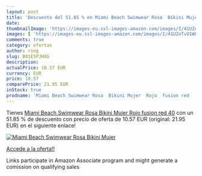```yaml
---
layout: post
title: 'Descuento del 51.85 % en Miami Beach Swimwear Rosa  Bikini Mujer '
date: 
thumbnailImage: 'https://images-eu.ssl-images-amazon.com/images/I/41UZoTvU1WL._SL200_.jpg'
images: [ 'https://images-eu.ssl-images-amazon.com/images/I/41UZoTvU1WL._SL200_.jpg' ]
comments: true
category: ofertas
author: ring
slug: B01E5PJHXG
description:
actualPrice: 10.57 EUR
currency: EUR
price: 10.57
comparePrice: 21.95 EUR
inStock: true
prodname: 'Miami Beach Swimwear Rosa  Bikini Mujer  Rojo  fusion red   40'
---
```


Tienes [Miami Beach Swimwear Rosa  Bikini Mujer  Rojo  fusion red   40](https://www.amazon.es/dp/B01E5PJHXG/?tag=tolees-21) con un 51.85 % de descuento con precio de oferta de 10.57 EUR (original: 21.95 EUR) en el siguiente enlace!

[![Miami Beach Swimwear Rosa  Bikini Mujer ](https://images-eu.ssl-images-amazon.com/images/I/41UZoTvU1WL._SL200_.jpg)](https://www.amazon.es/dp/B01E5PJHXG/?tag=tolees-21)

[Accede a la oferta!!](https://www.amazon.es/dp/B01E5PJHXG/?tag=tolees-21)

Links participate in Amazon Associate program and might generate a comission on qualifying sales


